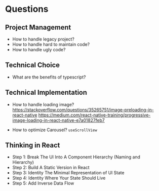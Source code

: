 # Questions

## Project Management

- How to handle legacy project?
- How to handle hard to maintain code?
- How to handle ugly code?

## Technical Choice

- What are the benefits of typescript?

## Technical Implementation

- How to handle loading image?
https://stackoverflow.com/questions/35265751/image-preloading-in-react-native
https://medium.com/react-native-training/progressive-image-loading-in-react-native-e7a01827feb7
<!--  -->
- How to optimize Carousel? `useScrollView`

## Thinking in React 

- Step 1: Break The UI Into A Component Hierarchy (Naming and Hierarchy)
- Step 2: Build A Static Version in React 
- Step 3: Identity The Minimal Representation of UI State
- Step 4: Identity Where Your State Should Live
- Step 5: Add Inverse Data Flow